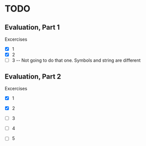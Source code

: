 # TODO

## Evaluation, Part 1

Excercises

- [x] 1
- [x] 2
- [ ] 3 -- Not going to do that one. Symbols and string are different

## Evaluation, Part 2

Excercises

- [x] 1
- [x] 2
- [ ] 3
- [ ] 4
- [ ] 5

